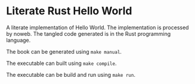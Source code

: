 # Literate Rust Hello World

A literate implementation of Hello World.
The implementation is processed by noweb.
The tangled code generated is in the Rust programming language.

The book can be generated using `make manual`.

The executable can built using `make compile`.

The executable can be build and run using `make run`.
